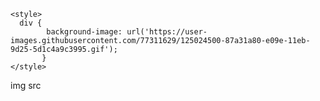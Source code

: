 <html>
  <head>
    
    <style>
      div {
            background-image: url('https://user-images.githubusercontent.com/77311629/125024500-87a31a80-e09e-11eb-9d25-5d1c4a9c3995.gif');
           }
    </style>
  </head>
  <body>
    img src 
    
  </body>
</html>

